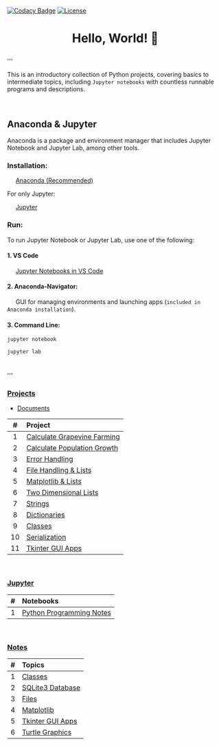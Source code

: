 [![Codacy Badge](https://app.codacy.com/project/badge/Grade/558fae1bc9664d3ca9bb09c632e06bff)](https://app.codacy.com/gh/nragland37/python-projects/dashboard?utm_source=gh&utm_medium=referral&utm_content=&utm_campaign=Badge_grade)
[![License](https://img.shields.io/badge/license-MIT-blue)](https://github.com/nragland37/python-projects/blob/main/LICENSE)

# <p align="center"> Hello, World! :snake: </p>

'''

This is an introductory collection of Python projects, covering basics to intermediate topics, including `Jupyter notebooks` with countless runnable programs and descriptions.

<br>

## Anaconda & Jupyter
Anaconda is a package and environment manager that includes Jupyter Notebook and Jupyter Lab, among other tools.

### Installation:
&nbsp;&nbsp;&nbsp;&nbsp; [Anaconda (Recommended)](https://www.anaconda.com/products/distribution)

For only Jupyter: 

&nbsp;&nbsp;&nbsp;&nbsp; [Jupyter](https://jupyter.org/install)

### Run:
To run Jupyter Notebook or Jupyter Lab, use one of the following:
#### 1. VS Code
&nbsp;&nbsp;&nbsp;&nbsp; [Jupyter Notebooks in VS Code](https://code.visualstudio.com/docs/datascience/jupyter-notebooks)
#### 2. Anaconda-Navigator:
&nbsp;&nbsp;&nbsp;&nbsp; GUI for managing environments and launching apps (`included in Anaconda installation`). 
#### 3. Command Line:
```bash
jupyter notebook
```
```bash
jupyter lab
```
#
'''

### [Projects](/src)
* [Documents](src/docs/)

| # | Project |
|:---:|:---|
| 1 | [Calculate Grapevine Farming](./src/01-calculateGrapevineFarming) | 
| 2 | [Calculate Population Growth](./src/02-calculatePopulationGrowth) | 
| 3 | [Error Handling](./src/03-errorHandling) | 
| 4 | [File Handling & Lists](./src/04-fileHandling_lists) |  
| 5 | [Matplotlib & Lists](./src/05-matplotlib_lists) |  
| 6 | [Two Dimensional Lists](./src/06-twoDimensionalLists) |
| 7 | [Strings](./src/07-strings) |
| 8 | [Dictionaries](./src/08-dictionaries) | 
| 9 | [Classes](./src/09-classes) |
| 10 | [Serialization](./src/10-serialization_pickle) |
| 11 | [Tkinter GUI Apps](./src/11-tkinterApps) |

<br>

### [Jupyter](/jupyter)

| # | Notebooks |
|:---:|:---|
| 1 | [Python Programming Notes](./jupyter/python_notes.ipynb) | 

<br>

### [Notes](/notes)

| # | Topics |
|:---:|:---|
| 1 | [Classes](./notes/classes) | 
| 2 | [SQLite3 Database](./notes/database) | 
| 3 | [Files](./notes/files) | 
| 4 | [Matplotlib](./notes/matplotlib) |  
| 5 | [Tkinter GUI Apps](./notes/tkinter) |
| 6 | [Turtle Graphics](./notes/turtle) |
